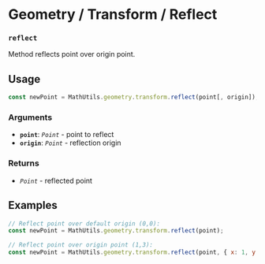 Geometry / Transform / Reflect
==============================

### `reflect`

Method reflects point over origin point.


Usage
-----

```js
const newPoint = MathUtils.geometry.transform.reflect(point[, origin]);
```


### Arguments

* **`point`**: *`Point`* - point to reflect
* **`origin`**: *`Point`* - reflection origin


### Returns

* *`Point`* - reflected point


Examples
--------

```js
// Reflect point over default origin (0,0):
const newPoint = MathUtils.geometry.transform.reflect(point);

// Reflect point over origin point (1,3):
const newPoint = MathUtils.geometry.transform.reflect(point, { x: 1, y: 3 });
```

